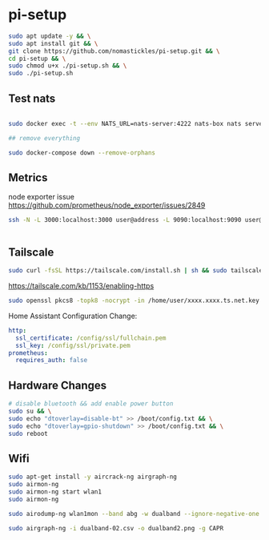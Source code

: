 # pi-setup

```bash
sudo apt update -y && \
sudo apt install git && \
git clone https://github.com/nomastickles/pi-setup.git && \
cd pi-setup && \
sudo chmod u+x ./pi-setup.sh && \
sudo ./pi-setup.sh
```

## Test nats

```bash

sudo docker exec -t --env NATS_URL=nats-server:4222 nats-box nats server check

## remove everything

sudo docker-compose down --remove-orphans

```

## Metrics

node exporter issue https://github.com/prometheus/node_exporter/issues/2849

```bash
ssh -N -L 3000:localhost:3000 user@address -L 9090:localhost:9090 user@address



```

## Tailscale



```bash
sudo curl -fsSL https://tailscale.com/install.sh | sh && sudo tailscale up --ssh

```

<https://tailscale.com/kb/1153/enabling-https>

```sh
sudo openssl pkcs8 -topk8 -nocrypt -in /home/user/xxxx.xxxx.ts.net.key -out /home/user/private.pem

```

Home Assistant Configuration Change:

```yaml
http:
  ssl_certificate: /config/ssl/fullchain.pem
  ssl_key: /config/ssl/private.pem
prometheus:
  requires_auth: false
```

## Hardware Changes

```bash
# disable bluetooth && add enable power button
sudo su && \
sudo echo "dtoverlay=disable-bt" >> /boot/config.txt && \
sudo echo "dtoverlay=gpio-shutdown" >> /boot/config.txt && \
sudo reboot
```


## Wifi

```bash
sudo apt-get install -y aircrack-ng airgraph-ng
sudo airmon-ng
sudo airmon-ng start wlan1
sudo airmon-ng

sudo airodump-ng wlan1mon --band abg -w dualband --ignore-negative-one --output-format csv --ignore-negative-one --manufacturer

sudo airgraph-ng -i dualband-02.csv -o dualband2.png -g CAPR

```
